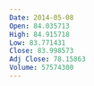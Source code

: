 ```yaml
---
Date: 2014-05-08
Open: 84.035713
High: 84.915718
Low: 83.771431
Close: 83.998573
Adj Close: 78.15863
Volume: 57574300
---
```

